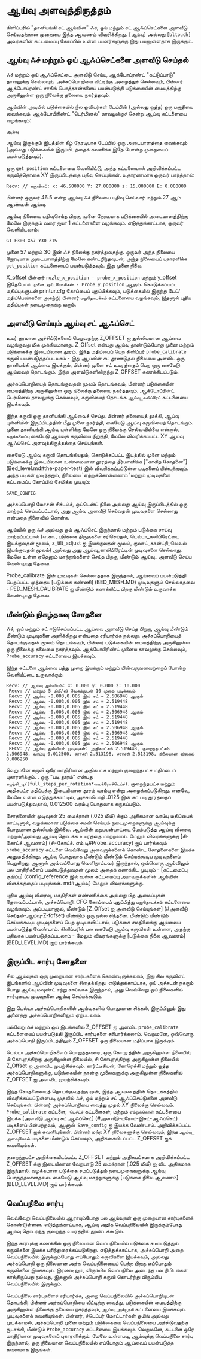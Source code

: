 # ஆய்வு அளவுத்திருத்தம்

கிளிப்பரில் "தானியங்கி சட் ஆய்வின்" ஃச், ஒய் மற்றும் சட் ஆஃப்செட்களை அளவீடு செய்வதற்கான முறையை இந்த ஆவணம் விவரிக்கிறது. `[ஆய்வு]` அல்லது `[bltouch]` அவர்களின் கட்டமைப்பு கோப்பில் உள்ள பயனர்களுக்கு இது பயனுள்ளதாக இருக்கும்.

## ஆய்வு ஃச் மற்றும் ஒய் ஆஃப்செட்களை அளவீடு செய்தல்

ஃச் மற்றும் ஒய் ஆஃப்செட்டை அளவீடு செய்ய, ஆக்டோப்ரண்ட் "கட்டுப்பாடு" தாவலுக்கு செல்லவும், அச்சுப்பொறியை வீட்டிற்கு அழைத்துச் செல்லவும், பின்னர் ஆக்டோப்ரண்ட் சாகிங் பொத்தான்களைப் பயன்படுத்தி படுக்கையின் மையத்திற்கு அருகிலுள்ள ஒரு நிலைக்கு தலையை நகர்த்தவும்.

ஆய்வின் அடியில் படுக்கையில் நீல ஓவியர்கள் டேப்பின் (அல்லது ஒத்த) ஒரு பகுதியை வைக்கவும். ஆக்டோபிரிண்ட் "டெர்மினல்" தாவலுக்குச் சென்று ஆய்வு கட்டளையை வழங்கவும்:

```
ஆய்வு
```

ஆய்வு இருக்கும் இடத்தின் கீழ் நேரடியாக டேப்பில் ஒரு அடையாளத்தை வைக்கவும் (அல்லது படுக்கையில் இருப்பிடத்தைக் கவனிக்க இதே போன்ற முறையைப் பயன்படுத்தவும்).

ஒரு `get_position` கட்டளையை வெளியிட்டு, அந்த கட்டளையால் அறிவிக்கப்பட்ட கருவித்தொகை XY இருப்பிடத்தை பதிவு செய்யுங்கள். உதாரணமாக ஒருவர் பார்த்தால்:

```
Recv: // கருவிஎட்: x: 46.500000 Y: 27.000000 z: 15.000000 E: 0.000000
```

பின்னர் ஒருவர் 46.5 என்ற ஆய்வு ஃச் நிலையை பதிவு செய்வார் மற்றும் 27 ஆம் ஆண்டின் ஆய்வு.

ஆய்வு நிலையை பதிவுசெய்த பிறகு, முனை நேரடியாக படுக்கையில் அடையாளத்திற்கு மேலே இருக்கும் வரை ஐயா 1 கட்டளைகளை வழங்கவும். எடுத்துக்காட்டாக, ஒருவர் வெளியிடலாம்:

```
G1 F300 X57 Y30 Z15
```

முனை 57 மற்றும் 30 இன் ஃச் நிலைக்கு நகர்த்துவதற்கு. ஒருவர் அந்த நிலையை நேரடியாக அடையாளத்திற்கு மேலே கண்டறிந்தவுடன், அந்த நிலையைப் புகாரளிக்க `get_position` கட்டளையைப் பயன்படுத்தவும். இது முனை நிலை.

X_offset பின்னர் `nozle_x_position - probe_x_position` மற்றும் y_offset இதேபோல்` முனை_ஒய்_போசிசன் - Probe_y_position` ஆகும். கொடுக்கப்பட்ட மதிப்புகளுடன் printur.cfg கோப்பைப் புதுப்பிக்கவும், படுக்கையில் இருந்து டேப்/மதிப்பெண்களை அகற்றி, பின்னர் `மறுதொடக்கம்` கட்டளையை வழங்கவும், இதனால் புதிய மதிப்புகள் நடைமுறைக்கு வரும்.

## அளவீடு செய்யும் ஆய்வு சட் ஆஃப்செட்

உயர் தரமான அச்சிட்டுகளைப் பெறுவதற்கு Z_OFFSET ஐ துல்லியமான ஆய்வை வழங்குவது மிக முக்கியமானது. Z_Offset என்பது ஆய்வு தூண்டும்போது முனை மற்றும் படுக்கைக்கு இடையிலான தூரம். இந்த மதிப்பைப் பெற கிளிப்பர் `probe_calibrate` கருவி பயன்படுத்தப்படலாம் - இது ஆய்வின் சட் தூண்டுதல் நிலையை அளவிட ஒரு தானியங்கி ஆய்வை இயக்கும், பின்னர் முனை சட் உயரத்தைப் பெற ஒரு கையேடு ஆய்வைத் தொடங்கும். இந்த அளவீடுகளிலிருந்து Z_OFFSET கணக்கிடப்படும்.

அச்சுப்பொறியைத் தொடங்குவதன் மூலம் தொடங்கவும், பின்னர் படுக்கையின் மையத்திற்கு அருகிலுள்ள ஒரு நிலைக்கு தலையை நகர்த்தவும். ஆக்டோப்ரின்ட் டெர்மினல் தாவலுக்கு செல்லவும், கருவியைத் தொடங்க `ஆய்வு_கலிப்ரேட்` கட்டளையை இயக்கவும்.

இந்த கருவி ஒரு தானியங்கி ஆய்வைச் செய்து, பின்னர் தலையைத் தூக்கி, ஆய்வு புள்ளியின் இருப்பிடத்தின் மீது முனை நகர்த்தி, கையேடு ஆய்வு கருவியைத் தொடங்கும். முனை தானியங்கி ஆய்வு புள்ளிக்கு மேலே ஒரு நிலைக்கு செல்லவில்லை என்றால், `கருக்கலைப்பு` கையேடு ஆய்வுக் கருவியை நிறுத்தி, மேலே விவரிக்கப்பட்ட XY ஆய்வு ஆஃப்செட் அளவுத்திருத்தத்தை செய்யுங்கள்.

கையேடு ஆய்வு கருவி தொடங்கியதும், கொடுக்கப்பட்ட இடத்தில் முனை மற்றும் படுக்கைக்கு இடையிலான உண்மையான தூரத்தை தீர்மானிக்க ["காகித சோதனை"] (Bed_level.md#the-paper-test) இல் விவரிக்கப்பட்டுள்ள படிகளைப் பின்பற்றவும். அந்த படிகள் முடிந்ததும், நிலையை `ஏற்றுக்கொள்ளலாம் 'மற்றும் முடிவுகளை கட்டமைப்பு கோப்பில் சேமிக்க முடியும்:

```
SAVE_CONFIG
```

அச்சுப்பொறி மோசன் சிச்டம்ச், ஒட்டென்ட் நிலை அல்லது ஆய்வு இருப்பிடத்தில் ஒரு மாற்றம் செய்யப்பட்டால், அது ஆய்வு அளவீடு செய்வதன் முடிவுகளை செல்லாது என்பதை நினைவில் கொள்க.

ஆய்வில் ஒரு ஃச் அல்லது ஒய் ஆஃப்செட் இருந்தால் மற்றும் படுக்கை சாய்வு மாற்றப்பட்டால் (எ.கா., படுக்கை திருகுகளை சரிசெய்தல், டெல்டா_கலிபிரேட்டை இயக்குவதன் மூலம், z_tilt_adjust ஐ இயக்குவதன் மூலம், குவாட்_கான்ட்ரி_லெவல் இயங்குவதன் மூலம்) அல்லது அது ஆய்வு_காலிபிரேட்டின் முடிவுகளை செல்லாது. மேலே உள்ள ஏதேனும் மாற்றங்களைச் செய்த பிறகு, மீண்டும் ஆய்வு_ அளவீடு செய்ய வேண்டியது தேவை.

Probe_calibrate இன் முடிவுகள் செல்லாததாக இருந்தால், ஆய்வைப் பயன்படுத்தி பெறப்பட்ட முந்தைய [படுக்கை கண்ணி] (BED_MESH.MD) முடிவுகளும் செல்லாதவை - PED_MESH_CALIBRATE ஐ மீண்டும் கணக்கிட்ட பிறகு மீண்டும் உருவாக்க வேண்டியது தேவை.

## மீண்டும் நிகழ்தகவு சோதனை

ஃச், ஒய் மற்றும் சட் ஈடுசெய்யப்பட்ட ஆய்வை அளவீடு செய்த பிறகு, ஆய்வு மீண்டும் மீண்டும் முடிவுகளை அளிக்கிறது என்பதை சரிபார்க்க நல்லது. அச்சுப்பொறியைத் தொடங்குவதன் மூலம் தொடங்கவும், பின்னர் படுக்கையின் மையத்திற்கு அருகிலுள்ள ஒரு நிலைக்கு தலையை நகர்த்தவும். ஆக்டோபிரிண்ட் முனைய தாவலுக்கு செல்லவும், `Probe_accuracy` கட்டளையை இயக்கவும்.

இந்த கட்டளை ஆய்வை பத்து முறை இயக்கும் மற்றும் பின்வருவனவற்றைப் போன்ற வெளியீட்டை உருவாக்கும்:

```
Recv: // ஆய்வு துல்லியம்: x: 0.000 y: 0.000 z: 10.000
 Recv: // மற்றும் 5 மிமீ/வி வேகத்துடன் 10 முறை படிக்கவும்
 Recv: // ஆய்வு -0.003,0.005 இல் சட் = 2.506948 ஆகும்
 Recv: // ஆய்வு -0.003,0.005 இல் சட் = 2.519448
 Recv: // ஆய்வு -0.003,0.005 இல் சட் = 2.519448
 Recv: // ஆய்வு -0.003,0.005 இல் சட் = 2.506948 ஆகும்
 Recv: // ஆய்வு -0.003,0.005 இல் சட் = 2.519448
 Recv: // ஆய்வு -0.003,0.005 இல் சட் = 2.519448
 Recv: // ஆய்வு -0.003,0.005 இல் சட் = 2.506948 ஆகும்
 Recv: // ஆய்வு -0.003,0.005 இல் சட் = 2.506948 ஆகும்
 Recv: // ஆய்வு -0.003,0.005 இல் சட் = 2.519448
 Recv: // ஆய்வு -0.003,0.005 இல் சட் = 2.506948 ஆகும்
 RECV: // ஆய்வு துல்லியம் முடிவுகள்: அதிகபட்சம் 2.519448, குறைந்தபட்சம் 2.506948, வரம்பு 0.012500, சராசரி 2.513198, சராசரி 2.513198, நிலையான விலகல் 0.006250
```

வெறுமனே கருவி ஒரே மாதிரியான அதிகபட்ச மற்றும் குறைந்தபட்ச மதிப்பைப் புகாரளிக்கும். . ஒரு "படி தூரம்" என்பது `சுழற்சி_டி/(full_steps_per_rotation*மைக்ரோச்டெப்ச்)`. குறைந்தபட்ச மற்றும் அதிகபட்ச மதிப்புக்கு இடையிலான தூரம் வரம்பு என்று அழைக்கப்படுகிறது. எனவே, மேலே உள்ள எடுத்துக்காட்டில், அச்சுப்பொறி .0125 இன் சட் படி தூரத்தைப் பயன்படுத்துவதால், 0.012500 வரம்பு பொதுவாக கருதப்படும்.

சோதனையின் முடிவுகள் 25 மைக்ரான் (.025 மிமீ) க்கும் அதிகமான வரம்பு மதிப்பைக் காட்டினால், வழக்கமான படுக்கை சமன் செய்யும் நடைமுறைகளுக்கு ஆய்வுக்கு போதுமான துல்லியம் இல்லை. ஆய்வின் மறுபயன்பாட்டை மேம்படுத்த ஆய்வு விரைவு மற்றும்/அல்லது ஆய்வு தொடக்க உயரத்தை மாற்றலாம். மேலும் விவரங்களுக்கு [சி-கோட்ச் ஆவணம்] (சி-கோட்ச். எம்.டி#Probe_accuracy) ஐப் பார்க்கவும் `probe_accuracy` கட்டளை வெவ்வேறு அளவுருக்களைக் கொண்ட சோதனைகளை இயக்க அனுமதிக்கிறது. ஆய்வு பொதுவாக மீண்டும் மீண்டும் செய்யக்கூடிய முடிவுகளைப் பெறுகிறது, ஆனால் அவ்வப்போது வெளிநாட்டவர் இருந்தால், ஒவ்வொரு ஆய்விலும் பல மாதிரிகளைப் பயன்படுத்துவதன் மூலம் அதைக் கணக்கிட முடியும் - [கட்டமைப்பு குறிப்பு] (config_reference இல் உள்ள கட்டமைப்பு அளவுருக்களின் ஆய்வின் விளக்கத்தைப் படியுங்கள். md#ஆய்வு) மேலும் விவரங்களுக்கு.

புதிய ஆய்வு விரைவு, மாதிரிகள் எண்ணிக்கை அல்லது பிற அமைப்புகள் தேவைப்பட்டால், அச்சுப்பொறி. CFG கோப்பைப் புதுப்பித்து `மறுதொடக்கம்` கட்டளையை வழங்கவும். அப்படியானால், மீண்டும் [Z_Offset ஐ அளவீடு செய்யுங்கள்] (#அளவீடு செய்தல்-ஆய்வு-Z-fofset) மீண்டும் ஒரு நல்ல சிந்தனை. மீண்டும் மீண்டும் செய்யக்கூடிய முடிவுகளைப் பெற முடியாவிட்டால், படுக்கை சமநிலைக்கு ஆய்வைப் பயன்படுத்த வேண்டாம். கிளிப்பரில் பல கையேடு ஆய்வு கருவிகள் உள்ளன, அதற்கு பதிலாக பயன்படுத்தப்படலாம் - மேலும் விவரங்களுக்கு [படுக்கை நிலை ஆவணம்] (BED_LEVEL.MD) ஐப் பார்க்கவும்.

## இருப்பிட சார்பு சோதனை

சில ஆய்வுகள் ஒரு முறையான சார்புகளைக் கொண்டிருக்கலாம், இது சில கருவிஎட் இடங்களில் ஆய்வின் முடிவுகளை சிதைக்கிறது. எடுத்துக்காட்டாக, ஒய் அச்சுடன் நகரும் போது ஆய்வு மவுண்ட் சற்று சாய்வாக இருந்தால், அது வெவ்வேறு ஒய் நிலைகளில் சார்புடைய முடிவுகளை ஆய்வு செய்யக்கூடும்.

இது டெல்டா அச்சுப்பொறிகளில் ஆய்வுகளில் பொதுவான சிக்கல், இருப்பினும் இது அனைத்து அச்சுப்பொறிகளிலும் ஏற்படலாம்.

பல்வேறு ஃச் மற்றும் ஒய் இடங்களில் Z_OFFSET ஐ அளவிட `probe_calibrate` கட்டளையைப் பயன்படுத்தி இருப்பிட சார்புகளை சரிபார்க்கலாம். வெறுமனே, ஒவ்வொரு அச்சுப்பொறி இருப்பிடத்திலும் Z_OFFSET ஒரு நிலையான மதிப்பாக இருக்கும்.

டெல்டா அச்சுப்பொறிகளைப் பொறுத்தவரை, ஒரு கோபுரத்தின் அருகிலுள்ள நிலையில், பி கோபுரத்திற்கு அருகிலுள்ள நிலையில், சி கோபுரத்திற்கு அருகிலுள்ள நிலையில் Z_Offset ஐ அளவிட முயற்சிக்கவும். கார்ட்டீசியன், கோரெக்சி மற்றும் ஒத்த அச்சுப்பொறிகளுக்கு, படுக்கையின் நான்கு மூலைகளுக்கு அருகிலுள்ள நிலைகளில் Z_OFFSET ஐ அளவிட முயற்சிக்கவும்.

இந்த சோதனையைத் தொடங்குவதற்கு முன், இந்த ஆவணத்தின் தொடக்கத்தில் விவரிக்கப்பட்டுள்ளபடி முதலில் ஃச், ஒய் மற்றும் சட் ஆஃப்செட்டுகளை அளவீடு செய்யுங்கள். பின்னர் அச்சுப்பொறியை வைத்து முதல் XY நிலைக்கு செல்லவும். `Probe_calibrate` கட்டளை,` டெச்ட்ச்` கட்டளைகள், மற்றும் `ஏற்றுக்கொள்` கட்டளையை இயக்க [அளவீடு ஆய்வு சட் ஆஃப்செட்] (#அளவீடு-புரோப்-இசட்-ஆஃப்செட்) படிகளைப் பின்பற்றவும், ஆனால்` Save_config` ஐ இயக்க வேண்டாம். அறிவிக்கப்பட்ட Z_OFFSET ஐக் கவனியுங்கள். பின்னர் மற்ற XY நிலைகளுக்கு செல்லவும், இந்த `ஆய்வு_ அளவுகோல்` படிகளை மீண்டும் செய்யவும், அறிக்கையிடப்பட்ட Z_OFFSET ஐக் கவனியுங்கள்.

குறைந்தபட்ச அறிக்கையிடப்பட்ட Z_OFFSET மற்றும் அதிகபட்சமாக அறிவிக்கப்பட்ட Z_OFFSET க்கு இடையிலான வேறுபாடு 25 மைக்ரான் (.025 மிமீ) ஐ விட அதிகமாக இருந்தால், வழக்கமான படுக்கை சமப்படுத்தும் நடைமுறைகளுக்கு ஆய்வு பொருத்தமானதல்ல. கையேடு ஆய்வு மாற்றுகளுக்கு [படுக்கை நிலை ஆவணம்] (BED_LEVEL.MD) ஐப் பார்க்கவும்.

## வெப்பநிலை சார்பு

வெவ்வேறு வெப்பநிலையில் ஆராயும்போது பல ஆய்வுகள் ஒரு முறையான சார்புகளைக் கொண்டுள்ளன. எடுத்துக்காட்டாக, ஆய்வு அதிக வெப்பநிலையில் இருக்கும்போது ஆய்வு தொடர்ந்து குறைந்த உயரத்தில் தூண்டக்கூடும்.

இந்த சார்புக்கு கணக்கில் ஒரு நிலையான வெப்பநிலையில் படுக்கை சமப்படுத்தும் கருவிகளை இயக்க பரிந்துரைக்கப்படுகிறது. எடுத்துக்காட்டாக, அச்சுப்பொறி அறை வெப்பநிலையில் இருக்கும்போது எப்போதும் கருவிகளை இயக்கவும், அல்லது அச்சுப்பொறி ஒரு நிலையான அச்சு வெப்பநிலையைப் பெற்ற பிறகு எப்போதும் கருவிகளை இயக்கவும். இரண்டிலும், விரும்பிய வெப்பநிலை அடைந்த பல நிமிடங்கள் காத்திருப்பது நல்லது, இதனால் அச்சுப்பொறி கருவி தொடர்ந்து விரும்பிய வெப்பநிலையில் இருக்கும்.

வெப்பநிலை சார்புகளைச் சரிபார்க்க, அறை வெப்பநிலையில் அச்சுப்பொறியுடன் தொடங்கி, பின்னர் அச்சுப்பொறியை வீட்டிற்கு வைத்து, படுக்கையின் மையத்திற்கு அருகிலுள்ள நிலைக்கு தலையை நகர்த்தவும், `ஆய்வு_அக்யூரசி` கட்டளையை இயக்கவும். முடிவுகளைக் கவனியுங்கள். பின்னர், ச்டெப்பர் மோட்டார்கள் ஓமிங் அல்லது முடக்காமல், அச்சுப்பொறி முனை மற்றும் படுக்கையை வெப்பநிலையை அச்சிடுவதற்கு சூடாக்கி, மீண்டும் `Probe_accuracy` கட்டளையை இயக்கவும். வெறுமனே, கட்டளை ஒரே மாதிரியான முடிவுகளைப் புகாரளிக்கும். மேலே உள்ளபடி, ஆய்வுக்கு வெப்பநிலை சார்பு இருந்தால், ஒரு நிலையான வெப்பநிலையில் எப்போதும் ஆய்வைப் பயன்படுத்த கவனமாக இருங்கள்.
